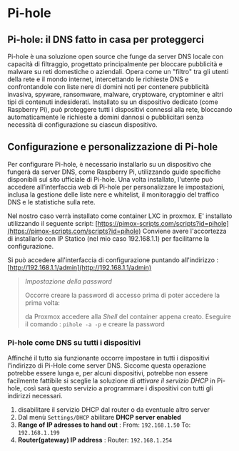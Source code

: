 # Pi-hole

## Pi-hole: il DNS fatto in casa per proteggerci

Pi-hole è una soluzione open source che funge da server DNS locale con capacità di filtraggio, progettato principalmente per bloccare pubblicità e malware su reti domestiche o aziendali. Opera come un "filtro" tra gli utenti della rete e il mondo internet, intercettando le richieste DNS e
confrontandole con liste nere di domini noti per contenere pubblicità invasiva, spyware, ransomware, malware, cryptoware, cryptominer e altri tipi di contenuti indesiderati. Installato su un dispositivo dedicato (come Raspberry Pi), può proteggere tutti i dispositivi connessi alla rete,
bloccando automaticamente le richieste a domini dannosi o pubblicitari senza necessità di configurazione su ciascun dispositivo.

## Configurazione e personalizzazione di Pi-hole

Per configurare Pi-hole, è necessario installarlo su un dispositivo che fungerà da server DNS, come Raspberry Pi, utilizzando guide specifiche disponibili sul sito ufficiale di Pi-hole.
Una volta installato, l'utente può accedere all’interfaccia web di Pi-hole per personalizzare le impostazioni, inclusa la gestione delle liste nere e whitelist, il monitoraggio del traffico DNS e le statistiche sulla rete.

Nel nostro caso verrà installato come container LXC in proxmox.
E' installato utilizzando il seguente script: [https://pimox-scripts.com/scripts?id=pihole](https://pimox-scripts.com/scripts?id=pihole)
Conviene avere l'accortezza di installarlo con IP Statico (nel mio caso 192.168.1.1) per facilitarne la configurazione.

Si può accedere all'interfaccia di configurazione puntando all'indirizzo : [http://192.168.1.1/admin](http://192.168.1.1/admin)

> _Impostazione della password_
>
> Occorre creare la password di accesso prima di poter accedere la prima volta:
>
> da Proxmox accedere alla _Shell_ del container appena creato.
> Eseguire il comando : `pihole -a -p` e creare la password
>

### Pi-hole come DNS su tutti i dispositivi

Affinché il tutto sia funzionante occorre impostare in tutti i dispositivi l'indirizzo di Pi-Hole come server DNS.
Siccome questa operazione potrebbe essere lunga e, per alcuni dispositivi, potrebbe non essere facilmente fattibile
si sceglie la soluzione di _attivare il servizio DHCP_ in Pi-hole, così sarà questo servizio a programmare i
dispositivi con tutti gli indirizzi necessari.

1. disabilitare il servizio DHCP dal router o da eventuale altro server
2. Dal menù `Settings/DHCP` abilitare **DHCP server enabled**
3. **Range of IP adresses to hand out** : From: `192.168.1.50` To: `192.168.1.199`
4. **Router(gateway) IP address** : Router: `192.168.1.254`



<!-- 

Fare riferimento al sito:

https://www.navigaresenzapubblicita.org/progetto-pi-hole-il-dns-fatto-in-casa-per-proteggerci-da-domini-che-contengono-malware-spyware-ranswomware-cryptoware-cryptominer-e-bloccare-i-domini-siti-web-che-contengono-la-pubblicita/

https://www.navigaresenzapubblicita.org/configurazione-e-personalizzazione-di-pi-hole/


1) Liste da aggiungere per il bloccare siti web/server malevoli

Queste liste comprendono i siti web che effettuano phising, scam (come ad esempio siti web contraffatti/di truffa), oppure che contengono: malware, ransomware, virus o ancora IP di malintenzionati/hacker, e per finire siti di Referrer spam.

Nota: queste liste non bloccano la pubblicità e/o tracker, non causano “blocchi anomali” durante la navigazione o il durante gioco online e sono utili per tutti i dispositivi come : Pc, Console (Nintendo Switch, Playstation, Xbox), Smartphone, Smart Tv, etc. Consiglio di tenerle sempre attive per qualsiasi dispositivo e quindi lasciarle impostaste nel gruppo di default.

https://blocklistproject.github.io/Lists/ransomware.txt
https://phishing.army/download/phishing_army_blocklist_extended.txt
https://raw.githubusercontent.com/DandelionSprout/adfilt/master/Alternate%20versions%20Anti-Malware%20List/AntiMalwareDomains.txt
https://s3.amazonaws.com/lists.disconnect.me/simple_malvertising.txt
https://v.firebog.net/hosts/Prigent-Crypto.txt
https://raw.githubusercontent.com/migueldemoura/ublock-umatrix-rulesets/master/Hosts/malware
https://blocklistproject.github.io/Lists/scam.txt
https://www.blocklist.de/downloads/export-ips_all.txt
Nota: blocco degli ip che hanno o stanno attaccando i server, utile per difendersi anche per il traffico in entrata o se stiamo usando programmi p2p tipo: torrent, emule, ecc.
https://gitlab.com/quidsup/notrack-blocklists/raw/master/notrack-malware.txt
https://osint.digitalside.it/Threat-Intel/lists/latestdomains.txt
https://raw.githubusercontent.com/PolishFiltersTeam/KADhosts/master/KADhosts.txt
https://raw.githubusercontent.com/Spam404/lists/master/main-blacklist.txt
https://raw.githubusercontent.com/r-a-y/mobile-hosts/master/AdguardMobileSpyware.txt
https://raw.githubusercontent.com/mitchellkrogza/The-Big-List-of-Hacked-Malware-Web-Sites/master/hacked-domains.list
https://urlhaus.abuse.ch/downloads/hostfile/
https://raw.githubusercontent.com/FadeMind/hosts.extras/master/add.Risk/hosts
https://bitbucket.org/ethanr/dns-blacklists/raw/8575c9f96e5b4a1308f2f12394abd86d0927a4a0/bad_lists/Mandiant_APT1_Report_Appendix_D.txt
https://raw.githubusercontent.com/MajkiIT/polish-ads-filter/master/polish-pihole-filters/kad_host.txt
https://blocklistproject.github.io/Lists/phishing.txt
https://blocklistproject.github.io/Lists/fraud.txt
https://raw.githubusercontent.com/kboghdady/youTube_ads_4_pi-hole/master/crowed_list.txt
https://raw.githubusercontent.com/FadeMind/hosts.extras/master/add.Spam/hosts
https://gitlab.com/gerowen/old-malware-domains-ad-list/-/raw/master/malwaredomainslist.txt
https://raw.githubusercontent.com/firehol/blocklist-ipsets/master/firehol_level2.netset
https://raw.githubusercontent.com/scafroglia93/blocklists/master/blocklists-malware-traffic.txt
https://raw.githubusercontent.com/infinitytec/blocklists/master/scams-and-phishing.txt
https://raw.githubusercontent.com/durablenapkin/scamblocklist/master/hosts.txt
https://raw.githubusercontent.com/XionKzn/PiHole-Lists/master/PiHole/Archive/Cerber_Ransomware.txt
https://raw.githubusercontent.com/XionKzn/PiHole-Lists/master/PiHole/PiHole_HOSTS_Spyware_HOSTS.txt
https://raw.githubusercontent.com/DRSDavidSoft/additional-hosts/master/domains/blacklist/fake-domains.txt
http://blacklists.ntop.org/blacklist-hostnames.txt
https://raw.githubusercontent.com/Ultimate-Hosts-Blacklist/MalwareDomainList.com/master/domains.list
https://raw.githubusercontent.com/stamparm/blackbook/master/blackbook.txt
https://raw.githubusercontent.com/stamparm/aux/master/maltrail-malware-domains.txt
http://blacklists.ntop.org/blacklist-ip.txt
https://bl.isx.fr/raw
https://raw.githubusercontent.com/blocklistproject/Lists/master/malware.txt
https://www.botvrij.eu/data/ioclist.hostname.raw
https://cinsscore.com/list/ci-badguys.txt – Dopo vari giorni di test risulta funzionante e quindi viene ripristinata
https://danger.rulez.sk/projects/bruteforceblocker/blist.php
https://raw.githubusercontent.com/gnxsecurity/gnx-threat-intelligence/master/latest-blacklist.raw
https://blocklist.greensnow.co/greensnow.txt
https://raw.githubusercontent.com/matomo-org/referrer-spam-blacklist/master/spammers.txt
https://malware-filter.gitlab.io/malware-filter/urlhaus-filter-domains.txt (in caso di problemi usare il link mirror https://curbengh.github.io/urlhaus-filter/urlhaus-filter-domains.txt)
https://malware-filter.gitlab.io/malware-filter/phishing-filter-domains.txt (in caso di problemi usare il link mirror https://curbengh.github.io/phishing-filter/phishing-filter-domains.txt)
https://raw.githubusercontent.com/olbat/ut1-blacklists/master/blacklists/malware/domains
https://raw.githubusercontent.com/RPiList/specials/master/Blocklisten/malware
https://raw.githubusercontent.com/RPiList/specials/master/Blocklisten/crypto
https://raw.githubusercontent.com/iam-py-test/my_filters_001/main/Alternative%20list%20formats/antimalware_domains.txt
https://raw.githubusercontent.com/scafroglia93/blocklists/master/blocklists-main.txt
https://hole.cert.pl/domains/domains.txt
https://raw.githubusercontent.com/TheAntiSocialEngineer/AntiSocial-BlockList-UK-Community/main/UK-Community.txt
https://raw.githubusercontent.com/Te-k/stalkerware-indicators/master/generated/hosts
https://v.firebog.net/hosts/Prigent-Malware.txt
https://raw.githubusercontent.com/hagezi/dns-blocklists/main/adblock/fake.txt
https://raw.githubusercontent.com/hagezi/dns-blocklists/main/adblock/tif.txt
https://raw.githubusercontent.com/AssoEchap/stalkerware-indicators/master/generated/hosts
https://raw.githubusercontent.com/elliotwutingfeng/Inversion-DNSBL-Blocklists/main/Google_hostnames.txt
https://raw.githubusercontent.com/no-cmyk/Search-Engine-Spam-Domains-Blocklist/master/blocklist.txt
http://www.taz.net.au/Mail/SpamDomains
https://raw.githubusercontent.com/Th3M3/blocklists/master/malware.list
https://raw.githubusercontent.com/RPiList/specials/master/Blocklisten/spam.mails
https://raw.githubusercontent.com/RPiList/specials/master/Blocklisten/notserious
Nota: Questa lista blocca negozi falsi e altri tipi di fregature.
https://gitlab.com/intr0/iVOID.GitLab.io/raw/master/iVOID.hosts
https://raw.githubusercontent.com/RPiList/specials/master/Blocklisten/Phishing-Angriffe
https://raw.githubusercontent.com/AdroitAdorKhan/antipopads-re/master/formats/domains.txt
Nota: Questa lista blocca i pop-up malevoli che si aprono automaticamente (spesso sono creati in java script e riescono ad eludere anche il blocco presente sul browser).
https://raw.githubusercontent.com/durablenapkin/scamblocklist/master/hosts.txt
https://raw.githubusercontent.com/soteria-nou/domain-list/master/fake.txt
https://raw.githubusercontent.com/mitchellkrogza/phishing/main/add-domain
https://malware-filter.gitlab.io/malware-filter/vn-badsite-filter-domains.txt
https://raw.githubusercontent.com/desbma/referer-spam-domains-blacklist/master/spammers.txt
https://raw.githubusercontent.com/scafroglia93/blocklists/master/blocklists-eset.txt
https://raw.githubusercontent.com/scafroglia93/blocklists/master/blocklists-microsoft.txt
https://raw.githubusercontent.com/DevSpen/scam-links/master/src/links.txt
https://raw.githubusercontent.com/stonecrusher/filterlists-pihole/master/watchlist-internet-ph.txt
https://raw.githubusercontent.com/bongochong/CombinedPrivacyBlockLists/master/NoFormatting/cpbl-ctld.txt
https://zonefiles.io/f/compromised/domains/live/
https://github.com/jarelllama/Scam-Blocklist/blob/main/lists/wildcard_domains/scams.txt
https://raw.githubusercontent.com/mitchellkrogza/Phishing.Database/master/phishing-domains-ACTIVE.txt
https://azorult-tracker.net/api/list/domain?format=plain
https://hosts.tweedge.net/malicious.txt (viene reinserito in quanto alcuni domini contenenti malware non risultano presenti sui vari aggregatori)
http://phishing.mailscanner.info/phishing.bad.sites.conf (Torna on-line e funzionante in caso di malfunzionamento verrà eliminato nuovamente)
09/01/2025 AGGIUNGERE https://curbengh.github.io/malware-filter/urlhaus-filter-online.txt
09/01/2025 AGGIUNGERE https://gitlab.com/curben/urlhaus-filter/-/raw/master/urlhaus-filter-domains.txt
09/01/2025 AGGIUNGERE https://iplists.firehol.org/files/firehol_level1.netset
09/01/2025 AGGIUNGERE https://malware-filter.gitlab.io/malware-filter/phishing-filter-hosts.txt
09/01/2025 AGGIUNGERE https://myip.ms/files/blacklist/general/latest_blacklist.txt
09/01/2025 AGGIUNGERE https://raw.githubusercontent.com/deathbybandaid/piholeparser/master/Subscribable-Lists/ParsedBlacklists/ImmortalMalwareDomains.txt
09/01/2025 AGGIUNGERE https://raw.githubusercontent.com/hagezi/dns-blocklists/main/domains/tif.txt
09/01/2025 AGGIUNGERE https://raw.githubusercontent.com/iam-py-test/my_filters_001/main/Alternative%20list%20formats/antimalware_hosts.txt


2) Liste per il blocco delle pubblicità

Queste liste effettuano il solo blocco delle pubblicità presenti sui siti web, nei programmi installati su pc e funzionano anche per le app installate su Smartphone.

Nota: consiglio di associare le liste dell’elenco che segue al gruppo con il nome Pubblicità.

https://raw.githubusercontent.com/anudeepND/blacklist/master/adservers.txt
https://s3.amazonaws.com/lists.disconnect.me/simple_ad.txt
https://raw.githubusercontent.com/FadeMind/hosts.extras/master/UncheckyAds/hosts
https://v.firebog.net/hosts/Admiral.txt
https://pgl.yoyo.org/adservers/serverlist.php?hostformat=hosts&showintro=0&mimetype=plaintext
https://raw.githubusercontent.com/bigdargon/hostsVN/master/hosts
https://raw.githubusercontent.com/r-a-y/mobile-hosts/master/AdguardMobileAds.txt
https://raw.githubusercontent.com/d43m0nhLInt3r/socialblocklists/master/MobileAppAds/appadsblocklist.txt
https://winhelp2002.mvps.org/hosts.txt
https://v.firebog.net/hosts/static/w3kbl.txt
https://raw.githubusercontent.com/kboghdady/youTube_ads_4_pi-hole/master/youtubelist.txt
https://raw.githubusercontent.com/CitizenXVIL/Hosts/master/Youtube%20hosts.txt
https://blocklistproject.github.io/Lists/youtube.txt
https://blocklistproject.github.io/Lists/ads.txt
https://someonewhocares.org/hosts/zero/hosts
https://www.sunshine.it/blacklist.txt
https://adaway.org/hosts.txt
https://v.firebog.net/hosts/AdguardDNS.txt
https://raw.githubusercontent.com/soteria-nou/domain-list/master/ads.txt
https://www.technoy.de/lists/blocklist.txt
09/01/2025 AGGIUNGERE https://cdn.jsdelivr.net/gh/badmojr/1Hosts@latest/Lite/domains.txt
09/01/2025 AGGIUNGERE (Nota: da aggiungere se non usate il filtro famiglia): https://hosts.ubuntu101.co.za/domains.list


3) Liste da aggiungere per il blocco di Tracking/Telemetria

Queste liste evitano il tracciamento utente, la profilazione e la telemetria anche per programmi e app installate su Cellulare/Smartphone.

Nota: consiglio di associare le liste dell’elenco che segue al gruppo con il nome Tracking_Telemetria.

https://raw.githubusercontent.com/FadeMind/hosts.extras/master/add.2o7Net/hosts
https://v.firebog.net/hosts/Easyprivacy.txt
https://v.firebog.net/hosts/Prigent-Ads.txt
https://gitlab.com/quidsup/notrack-blocklists/raw/master/notrack-blocklist.txt
https://hostfiles.frogeye.fr/firstparty-trackers-hosts.txt
https://raw.githubusercontent.com/hagezi/dns-blocklists/main/adblock/light.txt
https://www.github.developerdan.com/hosts/lists/amp-hosts-extended.txt
https://blocklistproject.github.io/Lists/tracking.txt
https://www.github.developerdan.com/hosts/lists/tracking-aggressive-extended.txt
!Attenzione!: Questa è una lista aggressiva e serve a bloccare il tracciamento e targeting geografico, potrebbe bloccare qualche funzionalità di qualche sito web o servizio, si prega quindi di non usarla, se non si è disposti a esaminare i domini bloccati nella scheda query log e inserirli nella propria whitelist.
4) Liste per tracking/telemetria server Microsoft (Windows/Office/etc.)

Ho deciso di creare questa “nuova” sezione, dedicata al mondo “Microsoft” in modo che sia ben visibile ai lettori e possano scegliere liberamente se avvalersene o meno. Si segnala che esistono valide alternative a Microsoft, per esempio invece di usare il pacchetto Microsoft Office a pagamento, è possibile usufruire di prodotti completamente free ed open source, come ad esempio: LibreOffice, OpenOffice, etc.

Si segnala che tutte queste liste sono valide sia per Pc (Windows, Linux, Mac) che per cellulare/smartphone (Android e Apple Iphone) e possono effettuare il blocco di:

Login sul web che sfruttano i servizi Microsoft (email, azure, Microsoft office sul web, etc.).
Applicazioni del sistema operativo Windows.
Pacchetto Microsoft Office qualsiasi versione (su PC, Mac, Cellulare Android e Apple Iphone).
Servizi e Aggiornamenti dei prodotti di Microsoft (sia del sistema operativo che del pacchetto Office quindi su PC, Android, Apple Iphone e Mac).
PARTE 1 – Liste per blocco tracking e telemetria Microsoft:

Nota: consiglio di associare le liste dell’elenco che segue al gruppo con il nome: Microsoft.

https://raw.githubusercontent.com/crazy-max/WindowsSpyBlocker/master/data/hosts/spy.txt
https://raw.githubusercontent.com/crazy-max/WindowsSpyBlocker/master/data/hosts/spy_v6.txt (versione ipv6)
https://raw.githubusercontent.com/RPiList/specials/master/Blocklisten/Win10Telemetry
https://raw.githubusercontent.com/RPiList/specials/master/Blocklisten/MS-Office-Telemetry
https://raw.githubusercontent.com/hagezi/dns-blocklists/main/adblock/native.winoffice.txt
09/01/2025 AGGIUNGERE https://raw.githubusercontent.com/Loyalsoldier/v2ray-rules-dat/release/win-spy.txt
PARTE 2 – Liste per blocco server/siti web di Microsoft e relativi update (aggiornamenti) del sistema operativo Windows, Microsoft Office etc., sono consigliati alla sola utenza esperta:

Nota: consiglio di associare le liste dell’elenco che segue al gruppo con il nome: Microsoft_blocco_totale

Se volete usufruire dei servizi Microsoft più in basso sono presenti vari (non tutti) server/domini da inserire nella whitelist, quindi se siete alle prime armi con il pihole vi sconsiglio di inserire tali liste, bisogna aver appreso un pò d’informazioni ed esperienza, per esaminare il traffico, guardando la scheda Query Log sul pihole e inserire in whitelist i domini e i servizi dove riscontrare anomalie.

– !Attenzione! – Da inserire se si vogliono bloccare gli update di Microsoft (windows/office):

https://raw.githubusercontent.com/crazy-max/WindowsSpyBlocker/master/data/hosts/update.txt
https://raw.githubusercontent.com/crazy-max/WindowsSpyBlocker/master/data/hosts/update_v6.txt (Versione ipv6)
09/01/2025 AGGIUNGERE https://raw.githubusercontent.com/Loyalsoldier/v2ray-rules-dat/release/win-update.txt
– !Attenzione! – Questi filtri bloccano completamente i seguenti servizi e le applicazioni di Microsoft come ad esempio Skype, Bing, Live, Outlook, NCSI, Microsoft Office…, sia su pc, che su cellulare, compreso il sito web outlook.live.com (per leggere le email, esempio indirizzi: xxx@hotmail.it/.com xxx@outlook.it/.com):

https://raw.githubusercontent.com/crazy-max/WindowsSpyBlocker/master/data/hosts/extra.txt
https://raw.githubusercontent.com/crazy-max/WindowsSpyBlocker/refs/heads/master/data/hosts/extra_v6.txt (Versione ipv6)
!Attenzione! – Questa lista effettua il blocco (anche non Microsoft) di: Bing, Outlook, Office, Edge, Skype, Xbox, Microsoft.com, Windows Update, Defender Update, Azure, OneDrive, Spotify, TikTok, Clipchamp, Disney+ , Facebook, Linkedin e infine blocca i server della Telemetria sia del pacchetto Microsoft Office sia che del sistema operativo Windows 10 e Windows 11:

https://raw.githubusercontent.com/schrebra/Windows.10.DNS.Block.List/main/hosts.txt
5) Liste che effettuano un blocco multiplo (pubblicità, tracking, malware, telemetria, evitano anti-adblock su alcuni siti web, etc)

Queste liste effettuano un lavoro a più fattori, quindi un blocco multiplo bloccando: pubblicità, tracking, malware, telemetria, evitano anti-adblock su alcuni siti web, etc.

Nota: consiglio di associare le liste dell’elenco che segue al gruppo con il nome Blocco_multiplo_tracking_e_pubblicità

https://raw.githubusercontent.com/MajkiIT/polish-ads-filter/master/polish-pihole-filters/hostfile.txt
https://raw.githubusercontent.com/neodevpro/neodevhost/master/host
https://big.oisd.nl/
https://raw.githubusercontent.com/StevenBlack/hosts/master/hosts
https://www.github.developerdan.com/hosts/lists/ads-and-tracking-extended.txt
https://v.firebog.net/hosts/Easylist.txt
https://ceadd.ca/blockyoux.txt
https://hblock.molinero.dev/hosts
https://raw.githubusercontent.com/jerryn70/GoodbyeAds/master/Hosts/GoodbyeAds.txt
https://raw.githubusercontent.com/RooneyMcNibNug/pihole-stuff/master/SNAFU.txt
https://sebsauvage.net/hosts/hosts
https://raw.githubusercontent.com/notracking/hosts-blocklists/master/hostnames.txt
https://raw.githubusercontent.com/lassekongo83/Frellwits-filter-lists/master/Frellwits-Swedish-Hosts-File.txt
https://raw.githubusercontent.com/bongochong/CombinedPrivacyBlockLists/master/newhosts-final.hosts
https://raw.githubusercontent.com/infinitytec/blocklists/master/ads-and-trackers.txt
https://www.technoy.de/lists/Suspicious.txt
https://www.technoy.de/lists/fake-streaming.txt
6) Liste da usare/aggiungere se si possiede: una Smart Tv, oppure una Firestick, oppure un box Android per la TV

Tali liste effettuano un blocco sulla pubblicità e bloccano il tracciamento, telemetria e profilazione effettuata dai produttori delle smart tv

Nota: consiglio di associare le liste dell’elenco che segue al gruppo con il nome Smart_Tv.

https://blocklistproject.github.io/Lists/smart-tv.txt
https://raw.githubusercontent.com/d43m0nhLInt3r/socialblocklists/master/SmartTV/smarttvblocklist.txt
https://raw.githubusercontent.com/Perflyst/PiHoleBlocklist/master/SmartTV.txt
https://blocklistproject.github.io/Lists/basic.txt
https://raw.githubusercontent.com/RPiList/specials/master/Blocklisten/samsung (Nota: attenzione può creare blocchi sul acuni siti web)
https://gist.githubusercontent.com/eterps/9ddb13a118a21a7d9c12c6165e0bbff5/raw/0ba4b04802a4b478d7777fb7abe76c8eac0c5bfc/Samsung%2520Smart-TV%2520Blocklist%2520Adlist%2520(for%2520PiHole)
https://raw.githubusercontent.com/Perflyst/PiHoleBlocklist/master/AmazonFireTV.txt
7) Liste per bloccare programmi e script mining (che possono attaccare il browser: Firefox, Chrome, Opera, etc)

Tali liste effettuano un blocco sui programmi e script mining (di base sono script in linguaggio java che possono attaccare anche il browser) fanno guadagnare soldi agli hacker a scapito di risorse utilizzare in modo inappropriato sui nostri device (ad esempio: può capitare che il nostro pc abbia un uso anomalo e spropositato di processore e ram, causando un calo di prestazioni anche elevato, oltre che un consumo di elettricità più elevato).

Nota: consiglio di associare le liste dell’elenco che segue al gruppo con il nome: Webminer_e_Coin

UPDATE 07/01/2025 RIMUOVERE https://zerodot1.gitlab.io/CoinBlockerLists/hosts_browser Al momento risulta essere fuori servizio (si ringrazia Francesco per la segnalazione)
UPDATE 07/01/2025 AGGIUNGERE https://raw.githubusercontent.com/Ultimate-Hosts-Blacklist/ZeroDot1_CoinBlockerLists/refs/heads/master/domains.list (in sostituzione di zerodot1.gitlab.io/CoinBlockerLists/hosts_browser)
https://raw.githubusercontent.com/hoshsadiq/adblock-nocoin-list/master/hosts.txt
https://raw.githubusercontent.com/anudeepND/blacklist/master/CoinMiner.txt
https://raw.githubusercontent.com/austinheap/sophos-xg-block-lists/master/nocoin.txt
UPDATE 07/01/2025 https://github.com/stamparm/maltrail/blob/master/trails/static/suspicious/crypto_mining.txt
UPDATE 07/01/2025 https://raw.githubusercontent.com/hoshsadiq/adblock-nocoin-list/refs/heads/master/nocoin.txt

8) Liste Parental Control – Filtro Famiglia

Le liste Parental Control o Filro Famiglia, aiutano i genitori a nascondere le minaccie e i pericoli presenti sul web, proteggendo i bambini che risultano “ormai” sempre connessi alla rete. Facendone uso si evitano i siti web per: adulti(porno), giochi d’azzardo, droga, tutti i social (facebook, tiktok, twitter, instagram, skype, etc.) e anche i download illegali.

Nota: consiglio di associare le liste dell’elenco che segue al gruppo con il nome Parental_Control, Questo permette anche di aggregare il gruppo a uno o più determinati dispositivi (specifico tablet/smartphone/etc).

The Ultimate Hosts Blacklist – Filtro di blocco multiplo (pubblicità, telemetria, social, porno, giochi d’azzardo, etc.):

https://hosts.ubuntu101.co.za/domains.list (Nota: tale filtro può essere inserito anche nel blocco pubblicità se non usate il filtro famiglia)

Blocco siti per adulti:

https://raw.githubusercontent.com/mhhakim/pihole-blocklist/master/porn.txt
https://raw.githubusercontent.com/chadmayfield/pihole-blocklists/master/lists/pi_blocklist_porn_top1m.list
https://raw.githubusercontent.com/chadmayfield/my-pihole-blocklists/master/lists/pi_blocklist_porn_all.list
https://blocklistproject.github.io/Lists/porn.txt
https://blocklistproject.github.io/Lists/abuse.txt
https://raw.githubusercontent.com/RPiList/specials/master/Blocklisten/pornblock1
https://raw.githubusercontent.com/RPiList/specials/master/Blocklisten/pornblock2
https://raw.githubusercontent.com/RPiList/specials/master/Blocklisten/pornblock3
https://raw.githubusercontent.com/RPiList/specials/master/Blocklisten/pornblock4
https://v.firebog.net/hosts/Prigent-Adult.txt
https://www.technoy.de/lists/xporn.txt
https://nsfw.oisd.nl
Blocco siti che trattano gioco d’azzardo, droga e torrent:

https://blocklistproject.github.io/Lists/gambling.txt
https://blocklistproject.github.io/Lists/drugs.txt
https://blocklistproject.github.io/Lists/torrent.txt
Blocco social (esempio: facebook, tiktok, twitter, instagram, skype, reddit etc.):

https://blocklistproject.github.io/Lists/tiktok.txt
https://raw.githubusercontent.com/infinitytec/blocklists/master/tiktok.txt
https://blocklistproject.github.io/Lists/facebook.txt
https://raw.githubusercontent.com/anudeepND/blacklist/master/facebook.txt
https://github.com/d43m0nhLInt3r/socialblocklists/blob/master/Snapchat/snapchatblocklist.txt
https://github.com/d43m0nhLInt3r/socialblocklists/blob/master/Skype/skypeblocklist.txt
https://raw.githubusercontent.com/infinitytec/blocklists/master/reddit.txt
9) Liste per utenti esperti

Queste liste effettuano un blocco completo sul tracciamento utente, traffico analitico oltre a pubblicità e malware, e possono causare problemi di navigazione. Per poterle inserire, dovete saper gestire il pihole, esaminare il traffico, guardando la scheda Query Log e inserire in whitelist i domini che volete visitare e che risultano bloccati dai filtri, in modo da poter navigare sui siti web dove riscontrate problemi/anomalie.

Nota: consiglio di associare le liste dell’elenco che segue al gruppo con il nome: Filtri_per_utenti_esperti_opzionali.

https://raw.githubusercontent.com/parseword/nolovia/master/skel/hosts-nolovia.txt
!Attenzione!: Questo filtro blocca molte connessioni verso alcuni server che vengono usati per effettuare il login tramite Google/Facebook etc, quindi alcuni siti non funzionano, per risolvere è necessario intervenire sulle whitelist, se non lo sapete fare, non inseritelo.
https://raw.githubusercontent.com/hagezi/dns-blocklists/main/adblock/multi.txt
!Attenzione!: blocca tutti i siti e domini che effettuano tracciamento, anche di tipo analitico come ad esempio il dominio di adobe, questo provoca errori sul funzionamento delle applicazioni installate come Adobe Acrobat Reader/Writer, per risolvere è necessario intervenire sulle whitelist.
UPDATE 09/01/2025 https://raw.githubusercontent.com/Loyalsoldier/v2ray-rules-dat/release/reject-list.txt


-->
